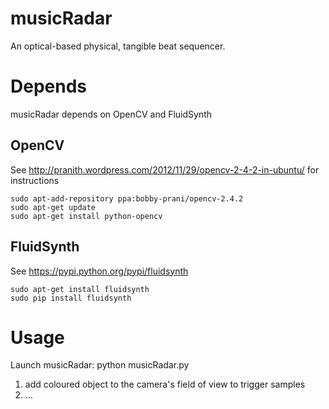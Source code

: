 musicRadar
==========

An optical-based physical, tangible beat sequencer.

Depends
=======

musicRadar depends on OpenCV and FluidSynth

OpenCV
------

See http://pranith.wordpress.com/2012/11/29/opencv-2-4-2-in-ubuntu/ for instructions

	sudo apt-add-repository ppa:bobby-prani/opencv-2.4.2
	sudo apt-get update
	sudo apt-get install python-opencv

FluidSynth
----------

See https://pypi.python.org/pypi/fluidsynth

	sudo apt-get install fluidsynth
	sudo pip install fluidsynth

Usage
=====

Launch musicRadar:
	python musicRadar.py

1. add coloured object to the camera's field of view to trigger samples
2. ...